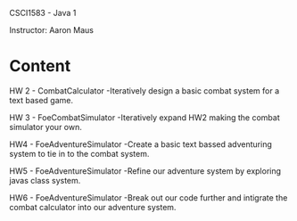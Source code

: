 CSCI1583 - Java 1

Instructor: Aaron Maus

# Content

HW 2 - CombatCalculator
-Iteratively design a basic combat system for a text based game.

HW 3 - FoeCombatSimulator
-Iteratively expand HW2 making the combat simulator your own.

HW4 - FoeAdventureSimulator
-Create a basic text bassed adventuring system to tie in to the combat system.

HW5 - FoeAdventureSimulator
-Refine our adventure system by exploring javas class system.

HW6 - FoeAdventureSimulator
-Break out our code further and intigrate the combat calculator into our adventure system.
